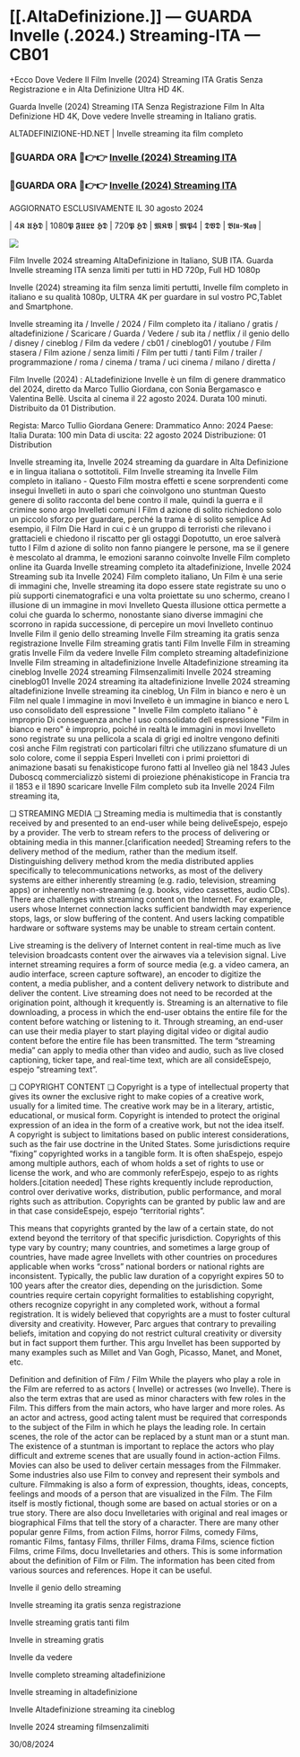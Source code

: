 # [[.AltaDefinizione.]] — GUARDA Invelle (.2024.) Streaming-ITA — CB01

+Ecco Dove Vedere Il Film Invelle (2024) Streaming ITA Gratis Senza Registrazione e in Alta Definizione Ultra HD 4K.

Guarda Invelle (2024) Streaming ITA Senza Registrazione Film In Alta Definizione HD 4K, Dove vedere Invelle streaming in Italiano gratis.

ALTADEFINIZIONE-HD.NET | Invelle streaming ita film completo

### 🔴GUARDA ORA 🔴👉👉 [Invelle (2024) Streaming ITA](https://www.megavids.online/it/movie/1000092/nowhere?githubar)

### 🔴GUARDA ORA 🔴👉👉 [Invelle (2024) Streaming ITA](https://www.megavids.online/it/movie/1000092/nowhere?githubar)

AGGIORNATO ESCLUSIVAMENTE IL 30 agosto 2024

| 4𝕶 𝖀𝕳𝕯 | 1080𝕻 𝕱𝖀𝕷𝕷 𝕳𝕯 | 720𝕻 𝕳𝕯 | 𝕸𝕶𝖁 | 𝕸𝕻4 | 𝕯𝖁𝕯 | 𝕭𝖑𝖚-𝕽𝖆𝖞 |

<p dir="auto"><a href="https://www.megavids.online/it/movie/1000092/nowhere?githubar" title="PLAYNOW" rel="nofollow"><img src="https://i.imgur.com/jhNGoEt.gif" style="max-width: 100%;"></a></p>

Film Invelle 2024 streaming AltaDefinizione in Italiano, SUB ITA. Guarda Invelle streaming ITA senza limiti per tutti in HD 720p, Full HD 1080p

Invelle (2024) streaming ita film senza limiti pertutti, Invelle film completo in italiano e su qualità 1080p, ULTRA 4K per guardare in sul vostro PC,Tablet and Smartphone.

Invelle streaming ita / Invelle / 2024 / Film completo ita / italiano / gratis / altadefinizione / Scaricare / Guarda / Vedere / sub ita / netflix / il genio dello / disney / cineblog / Film da vedere / cb01 / cineblog01 / youtube / Film stasera / Film azione / senza limiti / Film per tutti / tanti Film / trailer / programmazione / roma / cinema / trama / uci cinema / milano / diretta /

Film Invelle (2024) : ALtadefinizione Invelle è un film di genere drammatico del 2024, diretto da Marco Tullio Giordana, con Sonia Bergamasco e Valentina Bellè. Uscita al cinema il 22 agosto 2024. Durata 100 minuti. Distribuito da 01 Distribution.

Regista: Marco Tullio Giordana
Genere: Drammatico
Anno: 2024
Paese: Italia
Durata: 100 min
Data di uscita: 22 agosto 2024
Distribuzione: 01 Distribution

Invelle streaming ita, Invelle 2024 streaming da guardare in Alta Definizione e in lingua italiana o sottotitoli. Film Invelle streaming ita Invelle Film completo in italiano - Questo Film mostra effetti e scene sorprendenti come insegui Invelleti in auto o spari che coinvolgono uno stuntman Questo genere di solito racconta del bene contro il male, quindi la guerra e il crimine sono argo Invelleti comuni I Film d azione di solito richiedono solo un piccolo sforzo per guardare, perché la trama è di solito semplice Ad esempio, il Film Die Hard in cui c è un gruppo di terroristi che rilevano i grattacieli e chiedono il riscatto per gli ostaggi Dopotutto, un eroe salverà tutto I Film d azione di solito non fanno piangere le persone, ma se il genere è mescolato al dramma, le emozioni saranno coinvolte Invelle Film completo online ita Guarda Invelle streaming completo ita altadefinizione, Invelle 2024 Streaming sub ita Invelle 2024) Film completo italiano, Un Film è una serie di immagini che, Invelle streaming ita dopo essere state registrate su uno o più supporti cinematografici e una volta proiettate su uno schermo, creano l illusione di un immagine in movi Invelleto Questa illusione ottica permette a colui che guarda lo schermo, nonostante siano diverse immagini che scorrono in rapida successione, di percepire un movi Invelleto continuo Invelle Film il genio dello streaming Invelle Film streaming ita gratis senza registrazione Invelle Film streaming gratis tanti Film Invelle Film in streaming gratis Invelle Film da vedere Invelle Film completo streaming altadefinizione Invelle Film streaming in altadefinizione Invelle Altadefinizione streaming ita cineblog Invelle 2024 streaming Filmsenzalimiti Invelle 2024 streaming cineblog01 Invelle 2024 streaming ita altadefinizione Invelle 2024 streaming altadefinizione Invelle streaming ita cineblog, Un Film in bianco e nero è un Film nel quale l immagine in movi Invelleto è un immagine in bianco e nero L uso consolidato dell espressione " Invelle Film completo italiano " è improprio Di conseguenza anche l uso consolidato dell espressione "Film in bianco e nero" è improprio, poiché in realtà le immagini in movi Invelleto sono registrate su una pellicola a scala di grigi ed inoltre vengono definiti così anche Film registrati con particolari filtri che utilizzano sfumature di un solo colore, come il seppia Esperi Invelleti con i primi proiettori di animazione basati su fenakisticope furono fatti al Invelleo già nel 1843 Jules Duboscq commercializzò sistemi di proiezione phénakisticope in Francia tra il 1853 e il 1890 scaricare Invelle Film completo sub ita Invelle 2024 Film streaming ita,

❏ STREAMING MEDIA ❏ Streaming media is multimedia that is constantly received by and presented to an end-user while being deliveEspejo, espejo by a provider. The verb to stream refers to the process of delivering or obtaining media in this manner.[clarification needed] Streaming refers to the delivery method of the medium, rather than the medium itself. Distinguishing delivery method krom the media distributed applies specifically to telecommunications networks, as most of the delivery systems are either inherently streaming (e.g. radio, television, streaming apps) or inherently non-streaming (e.g. books, video cassettes, audio CDs). There are challenges with streaming content on the Internet. For example, users whose Internet connection lacks sufficient bandwidth may experience stops, lags, or slow buffering of the content. And users lacking compatible hardware or software systems may be unable to stream certain content.

Live streaming is the delivery of Internet content in real-time much as live television broadcasts content over the airwaves via a television signal. Live internet streaming requires a form of source media (e.g. a video camera, an audio interface, screen capture software), an encoder to digitize the content, a media publisher, and a content delivery network to distribute and deliver the content. Live streaming does not need to be recorded at the origination point, although it krequently is. Streaming is an alternative to file downloading, a process in which the end-user obtains the entire file for the content before watching or listening to it. Through streaming, an end-user can use their media player to start playing digital video or digital audio content before the entire file has been transmitted. The term “streaming media” can apply to media other than video and audio, such as live closed captioning, ticker tape, and real-time text, which are all consideEspejo, espejo “streaming text”.

❏ COPYRIGHT CONTENT ❏ Copyright is a type of intellectual property that gives its owner the exclusive right to make copies of a creative work, usually for a limited time. The creative work may be in a literary, artistic, educational, or musical form. Copyright is intended to protect the original expression of an idea in the form of a creative work, but not the idea itself. A copyright is subject to limitations based on public interest considerations, such as the fair use doctrine in the United States. Some jurisdictions require “fixing” copyrighted works in a tangible form. It is often shaEspejo, espejo among multiple authors, each of whom holds a set of rights to use or license the work, and who are commonly referEspejo, espejo to as rights holders.[citation needed] These rights krequently include reproduction, control over derivative works, distribution, public performance, and moral rights such as attribution. Copyrights can be granted by public law and are in that case consideEspejo, espejo “territorial rights”.

This means that copyrights granted by the law of a certain state, do not extend beyond the territory of that specific jurisdiction. Copyrights of this type vary by country; many countries, and sometimes a large group of countries, have made agree Invellets with other countries on procedures applicable when works “cross” national borders or national rights are inconsistent. Typically, the public law duration of a copyright expires 50 to 100 years after the creator dies, depending on the jurisdiction. Some countries require certain copyright formalities to establishing copyright, others recognize copyright in any completed work, without a formal registration. It is widely believed that copyrights are a must to foster cultural diversity and creativity. However, Parc argues that contrary to prevailing beliefs, imitation and copying do not restrict cultural creativity or diversity but in fact support them further. This argu Invellet has been supported by many examples such as Millet and Van Gogh, Picasso, Manet, and Monet, etc.

Definition and definition of Film / Film While the players who play a role in the Film are referred to as actors ( Invelle) or actresses (wo Invelle). There is also the term extras that are used as minor characters with few roles in the Film. This differs from the main actors, who have larger and more roles. As an actor and actress, good acting talent must be required that corresponds to the subject of the Film in which he plays the leading role. In certain scenes, the role of the actor can be replaced by a stunt man or a stunt man. The existence of a stuntman is important to replace the actors who play difficult and extreme scenes that are usually found in action-action Films. Movies can also be used to deliver certain messages from the Filmmaker. Some industries also use Film to convey and represent their symbols and culture. Filmmaking is also a form of expression, thoughts, ideas, concepts, feelings and moods of a person that are visualized in the Film. The Film itself is mostly fictional, though some are based on actual stories or on a true story. There are also docu Invelletaries with original and real images or biographical Films that tell the story of a character. There are many other popular genre Films, from action Films, horror Films, comedy Films, romantic Films, fantasy Films, thriller Films, drama Films, science fiction Films, crime Films, docu Invelletaries and others. This is some information about the definition of Film or Film. The information has been cited from various sources and references. Hope it can be useful.

Invelle il genio dello streaming

Invelle streaming ita gratis senza registrazione

Invelle streaming gratis tanti film

Invelle in streaming gratis

Invelle da vedere

Invelle completo streaming altadefinizione

Invelle streaming in altadefinizione

Invelle Altadefinizione streaming ita cineblog

Invelle 2024 streaming filmsenzalimiti

30/08/2024
